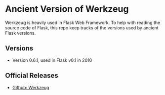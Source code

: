 # Ancient Version of Werkzeug

Werkzeug is heavily used in Flask Web Framework. To help with reading the source code of Flask, this repo keep tracks of the versions used by ancient Flask versions.

## Versions

* Version 0.6.1, used in Flask v0.1 in 2010


## Official Releases

* [Github: Werkzeug](https://github.com/pallets/werkzeug/releases)
